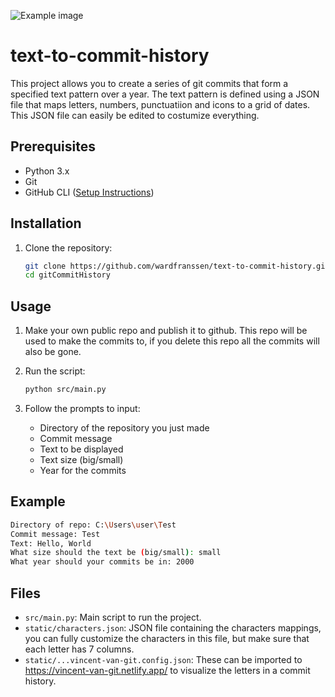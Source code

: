 ![Example image](https://github.com/wardfranssen/gitCommitHistory/blob/main/static/images/Example.png?raw=true)

# text-to-commit-history


This project allows you to create a series of git commits that form a specified text pattern over a year. The text pattern is defined using a JSON file that maps letters, numbers, punctuatiion and icons to a grid of dates. This JSON file can easily be edited to costumize everything.

## Prerequisites

- Python 3.x
- Git
- GitHub CLI ([Setup Instructions](https://docs.github.com/en/get-started/getting-started-with-git/set-up-git#setting-up-git))

## Installation

1. Clone the repository:
    ```sh
    git clone https://github.com/wardfranssen/text-to-commit-history.git
    cd gitCommitHistory
    ```

## Usage

1. Make your own public repo and publish it to github. This repo will be used to make the commits to, if you delete this repo all the commits will also be gone.

1. Run the script:
    ```sh
    python src/main.py
    ```

2. Follow the prompts to input:
    - Directory of the repository you just made
    - Commit message
    - Text to be displayed
    - Text size (big/small)
    - Year for the commits

## Example

```sh
Directory of repo: C:\Users\user\Test
Commit message: Test
Text: Hello, World
What size should the text be (big/small): small
What year should your commits be in: 2000
```

## Files

- `src/main.py`: Main script to run the project.
- `static/characters.json`: JSON file containing the characters mappings, you can fully customize the characters in this file, but make sure that each letter has 7 columns.
- `static/...vincent-van-git.config.json`: These can be imported to https://vincent-van-git.netlify.app/ to visualize the letters in a commit history.
